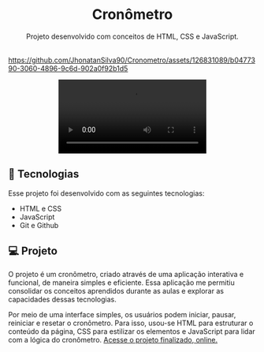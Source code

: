 <h1 align="center"> Cronômetro </h1>

<p align="center">
Projeto desenvolvido com conceitos de HTML, CSS e JavaScript. <br/>


<br>


https://github.com/JhonatanSilva90/Cronometro/assets/126831089/b0477390-3060-4896-9c6d-902a0f92b1d5


<p align="center">
    <video src="./src/README.mov"></video>
</p>

## 🚀 Tecnologias

Esse projeto foi desenvolvido com as seguintes tecnologias:

- HTML e CSS
- JavaScript
- Git e Github

## 💻 Projeto

O projeto é um cronômetro, criado através de uma aplicação interativa e funcional, de maneira simples e eficiente. Essa aplicação me permitiu consolidar os conceitos aprendidos durante as aulas e explorar as capacidades dessas tecnologias.

Por meio de uma interface simples, os usuários podem iniciar, pausar, reiniciar e resetar o cronômetro. Para isso, usou-se HTML para estruturar o conteúdo da página, CSS para estilizar os elementos e JavaScript para lidar com a lógica do cronômetro. [Acesse o projeto finalizado, online.](https://jhonatansilva90.github.io/Cronometro/)
